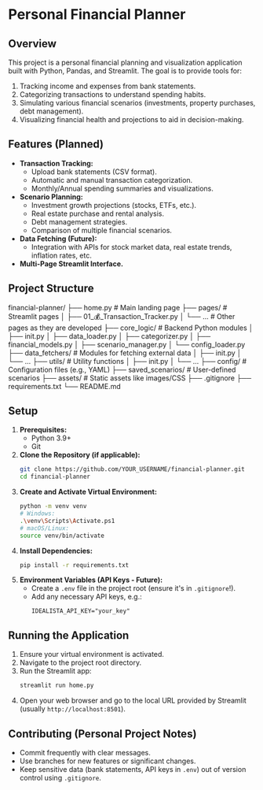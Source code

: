 # Personal Financial Planner

## Overview

This project is a personal financial planning and visualization application built with Python, Pandas, and Streamlit. The goal is to provide tools for:
1.  Tracking income and expenses from bank statements.
2.  Categorizing transactions to understand spending habits.
3.  Simulating various financial scenarios (investments, property purchases, debt management).
4.  Visualizing financial health and projections to aid in decision-making.

## Features (Planned)

*   **Transaction Tracking:**
    *   Upload bank statements (CSV format).
    *   Automatic and manual transaction categorization.
    *   Monthly/Annual spending summaries and visualizations.
*   **Scenario Planning:**
    *   Investment growth projections (stocks, ETFs, etc.).
    *   Real estate purchase and rental analysis.
    *   Debt management strategies.
    *   Comparison of multiple financial scenarios.
*   **Data Fetching (Future):**
    *   Integration with APIs for stock market data, real estate trends, inflation rates, etc.
*   **Multi-Page Streamlit Interface.**

## Project Structure

financial-planner/
├── home.py # Main landing page
├── pages/ # Streamlit pages
│ ├── 01_💰_Transaction_Tracker.py
│ └── ... # Other pages as they are developed
├── core_logic/ # Backend Python modules
│ ├── init.py
│ ├── data_loader.py
│ ├── categorizer.py
│ ├── financial_models.py
│ ├── scenario_manager.py
│ └── config_loader.py
├── data_fetchers/ # Modules for fetching external data
│ ├── init.py
│ └── ...
├── utils/ # Utility functions
│ ├── init.py
│ └── ...
├── config/ # Configuration files (e.g., YAML)
├── saved_scenarios/ # User-defined scenarios
├── assets/ # Static assets like images/CSS
├── .gitignore
├── requirements.txt
└── README.md

## Setup

1.  **Prerequisites:**
    *   Python 3.9+
    *   Git
2.  **Clone the Repository (if applicable):**
    ```bash
    git clone https://github.com/YOUR_USERNAME/financial-planner.git
    cd financial-planner
    ```
3.  **Create and Activate Virtual Environment:**
    ```bash
    python -m venv venv
    # Windows:
    .\venv\Scripts\Activate.ps1
    # macOS/Linux:
    source venv/bin/activate
    ```
4.  **Install Dependencies:**
    ```bash
    pip install -r requirements.txt
    ```
5.  **Environment Variables (API Keys - Future):**
    *   Create a `.env` file in the project root (ensure it's in `.gitignore`!).
    *   Add any necessary API keys, e.g.:
        ```
        IDEALISTA_API_KEY="your_key"
        ```

## Running the Application

1.  Ensure your virtual environment is activated.
2.  Navigate to the project root directory.
3.  Run the Streamlit app:
    ```bash
    streamlit run home.py
    ```
4.  Open your web browser and go to the local URL provided by Streamlit (usually `http://localhost:8501`).

## Contributing (Personal Project Notes)

*   Commit frequently with clear messages.
*   Use branches for new features or significant changes.
*   Keep sensitive data (bank statements, API keys in `.env`) out of version control using `.gitignore`.